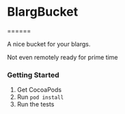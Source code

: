 # BlargBucket #
======

A nice bucket for your blargs.

Not even remotely ready for prime time


### Getting Started ###

1. Get CocoaPods
2. Run `pod install`
3. Run the tests